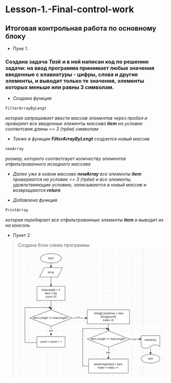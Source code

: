 # Lesson-1.-Final-control-work
## Итоговая контрольная работа по основному блоку

* Пунк 1.

### Создана задача *Task* и в ней написан код по решению задачи: на ввод программа принимает любые значения введенные с клавиатуры - цифры, слова и другие элементы, и выводит только те значения, элементы которых меньше или равны 3 символам.
* *Создана функция*
```sh
FilterArrayByLengt
```
*которая запрашивает ввести массив элементов через пробел и проверяет все введенные элементы массива **item** на условие соответсвия длины <= 3 (трём) символам*

* *Также в функции **FilterArrayByLengt** создается новый массив*
```sh
newArray
```
*размер, которого соответсвует количеству элементов отфильтрованного исходного массива*

* *Далее уже в новом массиве **newArray** все элементы **item** проверяются на условие <= 3 (трём) и все элементы, удовлетвияющие условию, записываются в новый массив и возвращаются **return***

* *Добавлена функция*
```sh
PrintArray
```
*которая перебирает все отфильтрованные элементы **item** и выводит их на консоль*

* Пункт 2
>Создана блок схема программы ![block diagram]( Final-control-work.jpg)